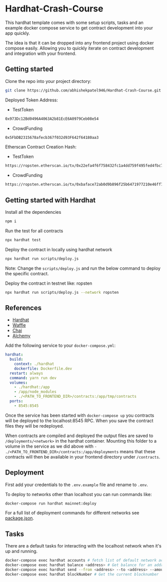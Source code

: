 # Hardhat-Crash-Course

This hardhat template comes with some setup scripts, tasks and an example docker compose service to get contract development into your app quickly.

The idea is that it can be dropped into any frontend project using docker compose easily. Allowing you to quickly iterate on contract development and integration with your frontend.

## Getting started

Clone the repo into your project directory:

```bash
git clone https://github.com/abhishekpatel946/Hardhat-Crash-Course.git hardhat
```

Deployed Token Address:

- TestToken
```bash
0x973Dc12Bd0496A4063A2b81EcE6A0979Ceb08e54
```
- CrowdFunding
```bash
0x5FbDB2315678afecb367f032d93F642f64180aa3
```

Etherscan Contract Creation Hash:
- TestToken
```bash
https://ropsten.etherscan.io/tx/0x22efa4f6f758432fc1a4dd759f495fed4fbc73792e7f4f0b99204b542be591bf
```
- CrowdFunding
```bash
https://ropsten.etherscan.io/tx/0xbaface72ab0d9b896f25b6471977210e46ff7ac0e136e7a4d8e3d88208eaf010
```
## Getting started with Hardhat

Install all the dependencies
```bash
npm i
```

Run the test for all contracts
```bash
npx hardhat test
```

Deploy the contract in locally using hardhat network
```bash
npx hardhat run scripts/deploy.js
```

Note: Change the `scripts/deploy.js` and run the below command to deploy the specific contract.

Deploy the contract in testnet like: ropsten
```bash
npx hardhat run scripts/deploy.js --network ropsten
```

## References

- [Hardhat](https://hardhat.org/getting-started)
- [Waffle](https://ethereum-waffle.readthedocs.io/en/latest/index.html)
- [Chai](https://www.chaijs.com/guide/styles/#expect)
- [Alchemy](https://dashboard.alchemyapi.io/)

Add the following service to your `docker-compose.yml`:

```yaml
hardhat:
  build:
    context: ./hardhat
    dockerfile: Dockerfile.dev
  restart: always
  command: yarn run dev
  volumes: 
    - ./hardhat:/app
    - /app/node_modules
    - ./<PATH_TO_FRONTEND_DIR>/contracts:/app/tmp/contracts
  ports:
    - 8545:8545
```

Once the service has been started with `docker-compose up` you contracts will be deployed to the localhost:8545 RPC. When you save the contract files they will be redeployed.

When contracts are compiled and deployed the output files are saved to `/deployments/<network>` in the hardhat container. Mounting this folder to a volume in the service as we did above with `- ./<PATH_TO_FRONTEND_DIR>/contracts:/app/deployments` means that these contracts will then be available in your frontend directory under `/contracts`.

## Deployment

First add your credentials to the `.env.example` file and rename to `.env`.

To deploy to networks other than localhost you can run commands like:

```bash
docker-compose run hardhat mainnet:deploy
```

For a full list of deployment commands for different networks see [package.json](/package.json).

## Tasks

There are a default tasks for interacting with the localhost network when it's up and running. 

```bash
docker-compose exec hardhat accounts # fetch list of default network accounts
docker-compose exec hardhat balance <address> # Get balance for an address
docker-compose exec hardhat send --from <address> --to <address> --amount 10 # Send ETH from one address to another
docker-compose exec hardhat blockNumber # Get the current blocknumber
